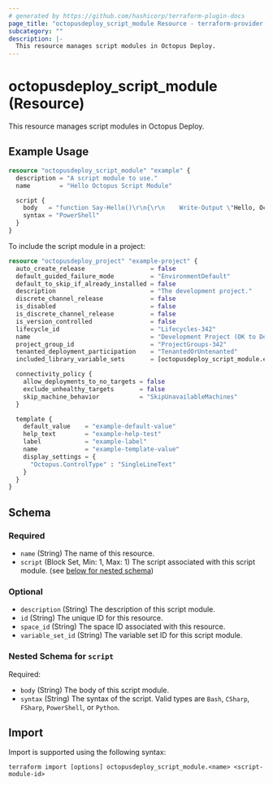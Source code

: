 ```yaml
---
# generated by https://github.com/hashicorp/terraform-plugin-docs
page_title: "octopusdeploy_script_module Resource - terraform-provider-octopusdeploy"
subcategory: ""
description: |-
  This resource manages script modules in Octopus Deploy.
---
```


# octopusdeploy_script_module (Resource)

This resource manages script modules in Octopus Deploy.

## Example Usage

```terraform
resource "octopusdeploy_script_module" "example" {
  description = "A script module to use."
  name        = "Hello Octopus Script Module"

  script {
    body   = "function Say-Hello()\r\n{\r\n    Write-Output \"Hello, Octopus!\"\r\n}\r\n"
    syntax = "PowerShell"
  }
}
```

To include the script module in a project:
```terraform
resource "octopusdeploy_project" "example-project" {
  auto_create_release                  = false
  default_guided_failure_mode          = "EnvironmentDefault"
  default_to_skip_if_already_installed = false
  description                          = "The development project."
  discrete_channel_release             = false
  is_disabled                          = false
  is_discrete_channel_release          = false
  is_version_controlled                = false
  lifecycle_id                         = "Lifecycles-342"
  name                                 = "Development Project (OK to Delete)"
  project_group_id                     = "ProjectGroups-342"
  tenanted_deployment_participation    = "TenantedOrUntenanted"
  included_library_variable_sets       = [octopusdeploy_script_module.example.id]

  connectivity_policy {
    allow_deployments_to_no_targets = false
    exclude_unhealthy_targets       = false
    skip_machine_behavior           = "SkipUnavailableMachines"
  }

  template {
    default_value    = "example-default-value"
    help_text        = "example-help-test"
    label            = "example-label"
    name             = "example-template-value"
    display_settings = {
      "Octopus.ControlType" : "SingleLineText"
    }
  }
}
```

<!-- schema generated by tfplugindocs -->
## Schema

### Required

- `name` (String) The name of this resource.
- `script` (Block Set, Min: 1, Max: 1) The script associated with this script module. (see [below for nested schema](#nestedblock--script))

### Optional

- `description` (String) The description of this script module.
- `id` (String) The unique ID for this resource.
- `space_id` (String) The space ID associated with this resource.
- `variable_set_id` (String) The variable set ID for this script module.

<a id="nestedblock--script"></a>
### Nested Schema for `script`

Required:

- `body` (String) The body of this script module.
- `syntax` (String) The syntax of the script. Valid types are `Bash`, `CSharp`, `FSharp`, `PowerShell`, or `Python`.

## Import

Import is supported using the following syntax:

```shell
terraform import [options] octopusdeploy_script_module.<name> <script-module-id>
```

